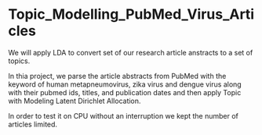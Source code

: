 # Topic_Modelling_PubMed_Virus_Articles
We will apply LDA to convert set of our research article anstracts to a set of topics.

In thia project, we parse the article abstracts from PubMed with the keyword of human metapneumovirus, zika virus and dengue virus along with their pubmed ids, titles, and publication dates and then apply Topic with Modeling Latent Dirichlet Allocation. 

In order to test it on CPU without an interruption we kept the number of articles limited. 
